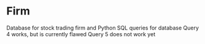 # Firm
Database for stock trading firm and Python SQL queries for database
Query 4 works, but is currently flawed
Query 5 does not work yet

